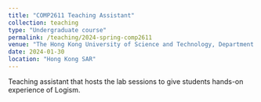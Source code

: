 ```yaml
---
title: "COMP2611 Teaching Assistant"
collection: teaching
type: "Undergraduate course"
permalink: /teaching/2024-spring-comp2611
venue: "The Hong Kong University of Science and Technology, Department of Computer Science and Engineering"
date: 2024-01-30
location: "Hong Kong SAR"
---
```


Teaching assistant that hosts the lab sessions to give students hands-on experience of Logism.

